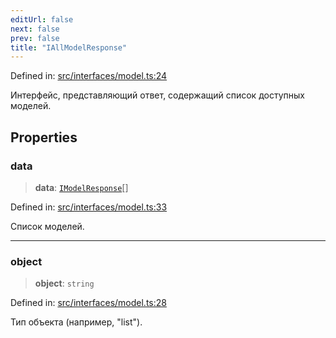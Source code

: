 ```yaml
---
editUrl: false
next: false
prev: false
title: "IAllModelResponse"
---
```


Defined in: [src/interfaces/model.ts:24](https://github.com/zloishavrin/gigachat-node/blob/d9ff671dd4bbaa048a2c55a6dea62d3e75e84718/src/interfaces/model.ts#L24)

Интерфейс, представляющий ответ, содержащий список доступных моделей.

## Properties

### data

> **data**: [`IModelResponse`](/gigachat-node/api/interfaces/model/interfaces/imodelresponse/)[]

Defined in: [src/interfaces/model.ts:33](https://github.com/zloishavrin/gigachat-node/blob/d9ff671dd4bbaa048a2c55a6dea62d3e75e84718/src/interfaces/model.ts#L33)

Список моделей.

***

### object

> **object**: `string`

Defined in: [src/interfaces/model.ts:28](https://github.com/zloishavrin/gigachat-node/blob/d9ff671dd4bbaa048a2c55a6dea62d3e75e84718/src/interfaces/model.ts#L28)

Тип объекта (например, "list").
